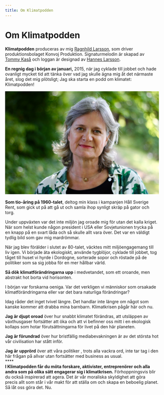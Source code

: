 ```yaml
---
title: Om Klimatpodden
---
```

# Om Klimatpodden

**Klimatpodden** produceras av mig [Ragnhild Larsson](https://twitter.com/ragnhildlarsson), som driver produktionsbolaget Konvoj Produktion.
Signaturmelodin är skapad av [Tommy Kaså](http://firstswede.com/index.html) och loggan är designad av [Hannes Larsson](https://www.linkedin.com/profile/view?id=AAkAABM_DWgBjLtQAVsUT-jv5Z474NVgsER4wr8&authType=NAME_SEARCH&authToken=IP--&locale=en_US&trk=tyah&trkInfo=clickedVertical%3Amynetwork%2CclickedEntityId%3A322899304%2CauthType%3ANAME_SEARCH%2Cidx%3A1-3-3%2CtarId%3A1441343185379%2Ctas%3AHannes%20Larsson).

**En regnig dag i början av januari,** 2015, när jag cyklade till jobbet och hade ovanligt mycket tid att tänka över vad jag skulle ägna mig åt det närmaste året, slog det mig plötsligt; Jag ska starta en podd om klimatet: Klimatpodden!

![Ragnhild Larsson](/static/img/img_1277-1-1024x683.jpg)

**Som tio-åring på 1960-talet**, deltog min klass i kampanjen Håll Sverige Rent, som gick ut på att gå ut och samla ihop synligt skräp på gator och torg.

Under uppväxten var det inte miljön jag oroade mig för utan det kalla kriget. När som helst kunde någon president i USA eller Sovjetunionen trycka på en knapp på en svart låda och så skulle allt vara över. Det var en väldigt tydlig bild som gav mig mardrömmar.

När jag blev förälder i slutet av 80-talet, väcktes mitt miljöengagemang till liv igen. Vi började äta ekologiskt, använde tygblöjor, cyklade till jobbet, tog tåget till huset vi hyrde i Dordogne, sorterade sopor och röstade på de politiker som sa sig jobba för en mer hållbar värld.

**Så dök klimatförändringarna upp** i medvetandet, som ett oroande, men abstrakt hot borta vid horisonten.

I början var forskarna oeniga. Var det verkligen vi människor som orsakade klimatförändringarna eller var det bara naturliga förändringar?

Idag råder det inget tvivel längre. Det handlar inte längre om något som kanske kommer att drabba mina barnbarn. Klimatkrisen pågår här och nu.

**Jag är djupt oroad** över hur snabbt klimatet förändras, att utsläppen av växthusgaser fortsätter att öka och att vi befinner oss mitt i en ekologisk kollaps som hotar förutsättningarna för livet på den här planeten. 

**Jag är förundrad** över hur bristfällig mediabevakningen är av det största hot vår civilisation har stått inför.

**Jag är** **upprörd** över att våra politiker , trots alla vackra ord, inte tar tag i den här frågan på allvar utan fortsätter med business as usual.\
****\
**I Klimatpodden får du möta forskare, aktivister, entreprenörer och alla andra som på olika sätt engagerar sig i klimatkrisen.**  Förhoppningsvis blir du också inspirerad att agera. Det är vår moraliska skyldighet att göra precis allt som står i vår makt för att ställa om och skapa en beboelig planet. Så låt oss göra det. Nu.
